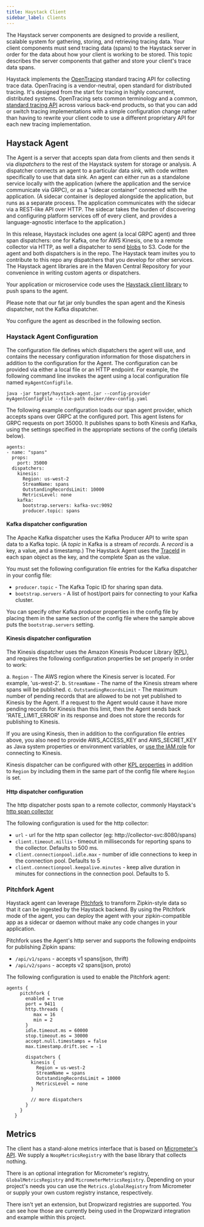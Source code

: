 ```yaml
---
title: Haystack Client
sidebar_label: Clients
---
```


The Haystack server components are designed to provide a resilient, scalable system for gathering, storing, and retrieving tracing data. Your client components must send tracing data (spans) to the Haystack server in order for the data about how your client is working to be stored. This topic describes the server components that gather and store your client's trace data spans.

Haystack implements the [OpenTracing](http://opentracing.io/) standard tracing API for collecting trace data. OpenTracing is a vendor-neutral, open standard for distributed tracing. It's designed from the start for tracing in highly concurrent, distributed systems. OpenTracing sets common terminology and a common, [standard tracing API](http://opentracing.io/documentation/pages/api/) across various back-end products, so that you can add or switch tracing implementations with a simple configuration change rather than having to rewrite your client code to use a different proprietary API for each new tracing implementation.

## Haystack Agent

The Agent is a server that accepts span data from clients and then sends it via *dispatchers* to the rest of the Haystack system for storage or analysis. A dispatcher connects an agent to a particular data sink, with code written specifically to use that data sink. An agent can either run as a standalone service locally with the application (where the application and the service communicate via GRPC), or as a "sidecar container" connected with the application. (A sidecar container is deployed alongside the application, but runs as a separate process. The application communicates with the sidecar via a REST-like API over HTTP. The sidecar takes the burden of discovering and configuring platform services off of every client, and provides a language-agnostic interface to the application.)

In this release, Haystack includes one agent (a local GRPC agent) and three span dispatchers: one for Kafka, one for AWS Kinesis, one to a remote collector via HTTP, as well a dispatcher to send [blobs](./blobs.html) to S3. Code for the agent and both dispatchers is in the repo. The Haystack team invites you to contribute to this repo any dispatchers that you develop for other services. The Haystack agent libraries are in the Maven Central Repository for your convenience in writing custom agents or dispatchers.

Your application or microservice code uses the [Haystack client library](https://github.com/ExpediaDotCom/haystack-client-java) to push spans to the agent.

Please note that our fat jar only bundles the span agent and the Kinesis dispatcher, not the Kafka dispatcher.

You configure the agent as described in the following section. 

### Haystack Agent Configuration

The configuration file defines which dispatchers the agent will use, and contains the necessary configuration information for those dispatchers in addition to the configuration for the Agent. The configuration can be provided via either a local file or an HTTP endpoint. For example, the following command line invokes the agent using a local configuration file named `myAgentConfigFile`.

```java -jar target/haystack-agent.jar --config-provider myAgentConfigFile --file-path docker/dev-config.yaml```

The following example configuration loads our span agent provider, which accepts spans over GRPC at the configured port. This agent listens for GRPC requests on port 35000. It publishes spans to both Kinesis and Kafka, using the settings specified in the appropriate sections of the config (details below).

```
agents:
- name: "spans"
  props:
    port: 35000
  dispatchers:
    kinesis:
      Region: us-west-2
      StreamName: spans
      OutstandingRecordsLimit: 10000
      MetricsLevel: none
    kafka:
      bootstrap.servers: kafka-svc:9092
      producer.topic: spans
```

#### Kafka dispatcher configuration

 The Apache Kafka dispatcher uses the Kafka Producer API to write span data to a Kafka topic. (A *topic* in Kafka is a stream of *records*. A *record* is a key, a value, and a timestamp.) The Haystack Agent uses the [TraceId](https://github.com/ExpediaDotCom/haystack-idl/blob/master/proto/span.proto) in each span object as the key, and the complete Span as the value.

You must set the following configuration file entries for the Kafka dispatcher in your config file:
* `producer.topic` - The Kafka Topic ID for sharing span data.
* `bootstrap.servers` - A list of host/port pairs for connecting to your Kafka cluster.

You can specify other Kafka producer properties in the config file by placing them in the same section of the config file where the sample above puts the `bootstrap.servers` setting.

#### Kinesis dispatcher configuration
The Kinesis dispatcher uses the Amazon Kinesis Producer Library ([KPL](https://github.com/awslabs/amazon-kinesis-producer)), and requires the following configuration properties be set properly in order to work:

a. `Region` - The AWS region where the Kinesis server is located. For example, 'us-west-2'.
b. `StreamName` - The name of the Kinesis stream where spans will be published.
c. `OutstandingRecordsLimit` - The maximum number of pending records that are allowed to be not yet published to Kinesis by the Agent. If a request to the Agent would cause it have more pending records for Kinesis than this limit, then the Agent sends back 'RATE_LIMIT_ERROR' in its response and does not store the records for publishing to Kinesis.

If you are using Kinesis, then in addition to the configuration file entries above, you also need to provide AWS_ACCESS_KEY and AWS_SECRET_KEY as Java system properties or environment variables, or [use the IAM role](https://docs.aws.amazon.com/streams/latest/dev/controlling-access.html) for connecting to Kinesis.

Kinesis dispatcher can be configured with other [KPL properties](https://github.com/awslabs/amazon-kinesis-producer/blob/master/java/amazon-kinesis-producer-sample/default_config.properties) in addition to `Region` by including them in the same part of the config file where `Region` is set.

#### Http dispatcher configuration
The http dispatcher posts span to a remote collector, commonly Haystack's [http span collector](https://github.com/ExpediaDotCom/haystack-collector/tree/master/http)

The following configuration is used for the http collector:

* `url` - url for the http span collector (eg: http://collector-svc:8080/spans)
* `client.timeout.millis` - timeout in milliseconds for reporting spans to the collector. Defaults to 500 ms.
* `client.connectionpool.idle.max` - number of idle connections to keep in the connection pool. Defaults to 5
* `client.connectionpool.keepalive.minutes` - keep alive duration in minutes for connections in the connection pool. Defaults to 5.

### Pitchfork Agent

Haystack agent can leverage [Pitchfork](https://github.com/ExpediaGroup/pitchfork) to transform Zipkin-style data so that it can be ingested by the Haystack backend. By using the Pitchfork mode of the agent, you can deploy the agent with your zipkin-compatible app as a sidecar or daemon without make any code changes in your application. 

Pitchfork uses the Agent's http server and supports the following endpoints for publishing Zipkin spans: 
* `/api/v1/spans` - accepts v1 spans(json, thrift)
* `/api/v2/spans` - accepts v2 spans(json, proto)

The following configuration is used to enable the Pitchfork agent: 

```
agents {
     pitchfork {
       enabled = true
       port = 9411
       http.threads {
          max = 16
          min = 2
       }
       idle.timeout.ms = 60000
       stop.timeout.ms = 30000
       accept.null.timestamps = false
       max.timestamp.drift.sec = -1
   
       dispatchers {
         kinesis {
           Region = us-west-2
           StreamName = spans
           OutstandingRecordsLimit = 10000
           MetricsLevel = none
         }
         
         // more dispatchers
       }
     }
   }
   ```

## Metrics

The client has a stand-alone metrics interface that is based on [Micrometer's API][micrometer].  We supply a `NoopMetricsRegistry` with the base library that collects nothing.

There is an optional integration for Micrometer's registry, `GlobalMetricsRegistry` and `MicrometerMetricsRegistry`.  Depending on your project's needs you can use the `Metrics.globalRegistry` from Micrometer or supply your own custom registry instance, respectively.

There isn't yet an extension, but Dropwizard registries are supported.  You can see how those are currently being used in the Dropwizard integration and example within this project.

[micrometer]: http://micrometer.io/
